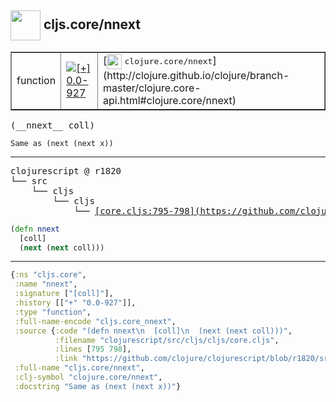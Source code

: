 ## <img width="48px" valign="middle" src="http://i.imgur.com/Hi20huC.png"> cljs.core/nnext

 <table border="1">
<tr>
<td>function</td>
<td><a href="https://github.com/cljsinfo/api-refs/tree/0.0-927"><img valign="middle" alt="[+] 0.0-927" src="https://img.shields.io/badge/+-0.0--927-lightgrey.svg"></a> </td>
<td>
[<img height="24px" valign="middle" src="http://i.imgur.com/1GjPKvB.png"> <samp>clojure.core/nnext</samp>](http://clojure.github.io/clojure/branch-master/clojure.core-api.html#clojure.core/nnext)
</td>
</tr>
</table>

 <samp>
(__nnext__ coll)<br>
</samp>

```
Same as (next (next x))
```

---

 <pre>
clojurescript @ r1820
└── src
    └── cljs
        └── cljs
            └── <ins>[core.cljs:795-798](https://github.com/clojure/clojurescript/blob/r1820/src/cljs/cljs/core.cljs#L795-L798)</ins>
</pre>

```clj
(defn nnext
  [coll]
  (next (next coll)))
```


---

```clj
{:ns "cljs.core",
 :name "nnext",
 :signature ["[coll]"],
 :history [["+" "0.0-927"]],
 :type "function",
 :full-name-encode "cljs.core_nnext",
 :source {:code "(defn nnext\n  [coll]\n  (next (next coll)))",
          :filename "clojurescript/src/cljs/cljs/core.cljs",
          :lines [795 798],
          :link "https://github.com/clojure/clojurescript/blob/r1820/src/cljs/cljs/core.cljs#L795-L798"},
 :full-name "cljs.core/nnext",
 :clj-symbol "clojure.core/nnext",
 :docstring "Same as (next (next x))"}

```
